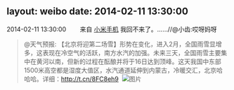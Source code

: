 layout: weibo
date: 2014-02-11 13:30:00
---
2014-02-11 13:30:00  &nbsp;&nbsp;&nbsp;&nbsp;&nbsp;&nbsp; 来自 <a href="http://app.weibo.com/t/feed/22zMnn" rel="nofollow">小米手机</a>
我回不来了。……//@小齿:哎呀妈呀
>  @天气预报: 【北京将迎第二场雪】形势在变化，进入2月，全国雨雪显增多，这表现在冷空气的活跃，南方水汽的加强。未来三天，全国雨雪主要集中在黄河以南，但新的过程在酝酿并将于16日达到顶峰。这天我国中东部1500米高空都是湿度大值区，水汽通道延伸到内蒙古，冷暖交汇，北京哈哈哈。详细：http://t.cn/8FC8eh9 ​​​
>  ![图片](https://ww4.sinaimg.cn/large/633d71c5tw1edf95u2sofj20j90clmzi.jpg)
